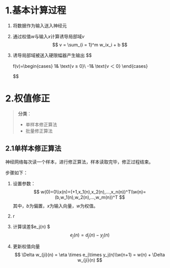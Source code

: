 # 1.基本计算过程

1. 将数据作为输入送入神经元

2. 通过权值$w$与输入$x$计算诱导局部域$v$
   $$
   v = \sum_{i = 1}^m w_ix_i + b
   $$


3. 诱导局部域被送入硬限幅器产生输出
   $$

   f(v)=\begin{cases}
   1& \text{v ≥ 0}\\
   -1& \text{v ＜ 0}
   \end{cases}

   $$


# 2.权值修正

> **分类**：
>
> * 单样本修正算法
> * 批量修正算法

## 2.1单样本修正算法

​	神经网络每次读一个样本，进行修正算法，样本读取完毕，修正过程结束。

步骤如下：

1. 设置参数：
   $$
   w(0)=0\\x(n)=(+1,x_1(n),x_2(n),…,x_n(n))^T\\w(n)=(b,w_1(n),w_2(n),…,w_m(n))^T
   $$
   其中，$b$为偏置，$x$为输入向量，$w$为权值。

2. r

3. 计算误差$e_j(n) $
   $$
   e_j(n) = d_j(n) - y_j(n)
   $$


4. 更新权值向量
   $$
   \Delta w_{ji}(n) = \eta \times e_j\times y_j(n)\\w(n+1) = w(n) + \Delta w_{ji}(n)
   $$
